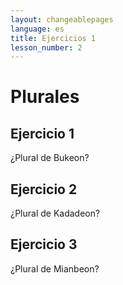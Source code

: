 ```yaml
---
layout: changeablepages
language: es
title: Ejercicios 1
lesson_number: 2
---
```


# Plurales

## Ejercicio 1
¿Plural de Bukeon?
<div id="exerciseContainer1"></div>

## Ejercicio 2
¿Plural de Kadadeon?
<div id="exerciseContainer2"></div>

## Ejercicio 3
¿Plural de Mianbeon?
<div id="exerciseContainer3"></div>

<link rel="stylesheet" href="custom-styles.css">

<script src="exercise.js"></script>
<script>
    document.addEventListener('DOMContentLoaded', function() {
        const language = '{{ page.language }}'; // Obtener el idioma del front matter

        // Ejercicio 1
        generateExercise(
            'exerciseContainer1',
            ['Buk__eon'],
            ['s'],
            ['r', 's', 'us'],
            language
        );

        // Ejercicio 2
        generateExercise(
            'exerciseContainer2',
            ['Kadad__eon'],
            ['r'],
            ['us', 's', 'r'],
            language
        );

        // Ejercicio 3
        generateExercise(
            'exerciseContainer3',
            ['Mianb__eon'],
            ['r'],
            ['s', 'r', 'us'],
            language
        );
    });
</script>

